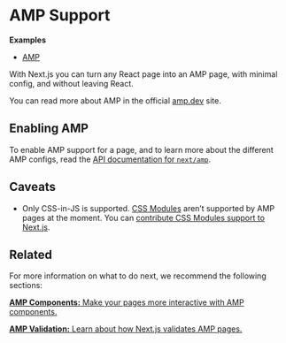 # AMP Support

**Examples**

- [AMP](https://github.com/vercel/next.js/tree/canary/examples/amp)

With Next.js you can turn any React page into an AMP page, with minimal config, and without leaving React.

You can read more about AMP in the official [amp.dev](https://amp.dev/) site.

## Enabling AMP

To enable AMP support for a page, and to learn more about the different AMP configs, read the [API documentation for `next/amp`](/docs/api-reference/next/amp.md).

## Caveats

- Only CSS-in-JS is supported. [CSS Modules](/docs/basic-features/built-in-css-support.md) aren’t supported by AMP pages at the moment. You can [contribute CSS Modules support to Next.js](https://github.com/vercel/next.js/issues/10549).

## Related

For more information on what to do next, we recommend the following sections:

[**AMP Components:** <span class="small">Make your pages more interactive with AMP components.</span>](/docs/advanced-features/amp-support/adding-amp-components.md)

[**AMP Validation:** <span class="small">Learn about how Next.js validates AMP pages.</span>](/docs/advanced-features/amp-support/amp-validation.md)
